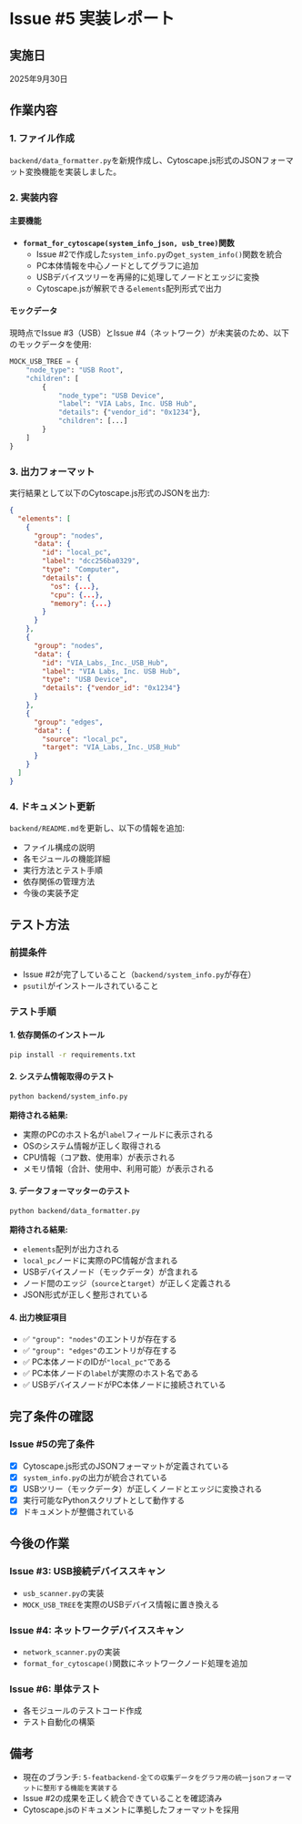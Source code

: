 # Issue #5 実装レポート

## 実施日
2025年9月30日

## 作業内容

### 1. ファイル作成
`backend/data_formatter.py`を新規作成し、Cytoscape.js形式のJSONフォーマット変換機能を実装しました。

### 2. 実装内容

#### 主要機能
- **`format_for_cytoscape(system_info_json, usb_tree)`関数**
  - Issue #2で作成した`system_info.py`の`get_system_info()`関数を統合
  - PC本体情報を中心ノードとしてグラフに追加
  - USBデバイスツリーを再帰的に処理してノードとエッジに変換
  - Cytoscape.jsが解釈できる`elements`配列形式で出力

#### モックデータ
現時点でIssue #3（USB）とIssue #4（ネットワーク）が未実装のため、以下のモックデータを使用:
```python
MOCK_USB_TREE = {
    "node_type": "USB Root",
    "children": [
        {
            "node_type": "USB Device",
            "label": "VIA Labs, Inc. USB Hub",
            "details": {"vendor_id": "0x1234"},
            "children": [...]
        }
    ]
}
```

### 3. 出力フォーマット

実行結果として以下のCytoscape.js形式のJSONを出力:

```json
{
  "elements": [
    {
      "group": "nodes",
      "data": {
        "id": "local_pc",
        "label": "dcc256ba0329",
        "type": "Computer",
        "details": {
          "os": {...},
          "cpu": {...},
          "memory": {...}
        }
      }
    },
    {
      "group": "nodes",
      "data": {
        "id": "VIA_Labs,_Inc._USB_Hub",
        "label": "VIA Labs, Inc. USB Hub",
        "type": "USB Device",
        "details": {"vendor_id": "0x1234"}
      }
    },
    {
      "group": "edges",
      "data": {
        "source": "local_pc",
        "target": "VIA_Labs,_Inc._USB_Hub"
      }
    }
  ]
}
```

### 4. ドキュメント更新
`backend/README.md`を更新し、以下の情報を追加:
- ファイル構成の説明
- 各モジュールの機能詳細
- 実行方法とテスト手順
- 依存関係の管理方法
- 今後の実装予定

## テスト方法

### 前提条件
- Issue #2が完了していること（`backend/system_info.py`が存在）
- `psutil`がインストールされていること

### テスト手順

#### 1. 依存関係のインストール
```bash
pip install -r requirements.txt
```

#### 2. システム情報取得のテスト
```bash
python backend/system_info.py
```

**期待される結果:**
- 実際のPCのホスト名が`label`フィールドに表示される
- OSのシステム情報が正しく取得される
- CPU情報（コア数、使用率）が表示される
- メモリ情報（合計、使用中、利用可能）が表示される

#### 3. データフォーマッターのテスト
```bash
python backend/data_formatter.py
```

**期待される結果:**
- `elements`配列が出力される
- `local_pc`ノードに実際のPC情報が含まれる
- USBデバイスノード（モックデータ）が含まれる
- ノード間のエッジ（`source`と`target`）が正しく定義される
- JSON形式が正しく整形されている

#### 4. 出力検証項目
- ✅ `"group": "nodes"`のエントリが存在する
- ✅ `"group": "edges"`のエントリが存在する
- ✅ PC本体ノードのIDが`"local_pc"`である
- ✅ PC本体ノードの`label`が実際のホスト名である
- ✅ USBデバイスノードがPC本体ノードに接続されている

## 完了条件の確認

### Issue #5の完了条件
- [x] Cytoscape.js形式のJSONフォーマットが定義されている
- [x] `system_info.py`の出力が統合されている
- [x] USBツリー（モックデータ）が正しくノードとエッジに変換される
- [x] 実行可能なPythonスクリプトとして動作する
- [x] ドキュメントが整備されている

## 今後の作業

### Issue #3: USB接続デバイススキャン
- `usb_scanner.py`の実装
- `MOCK_USB_TREE`を実際のUSBデバイス情報に置き換える

### Issue #4: ネットワークデバイススキャン
- `network_scanner.py`の実装
- `format_for_cytoscape()`関数にネットワークノード処理を追加

### Issue #6: 単体テスト
- 各モジュールのテストコード作成
- テスト自動化の構築

## 備考
- 現在のブランチ: `5-featbackend-全ての収集データをグラフ用の統一jsonフォーマットに整形する機能を実装する`
- Issue #2の成果を正しく統合できていることを確認済み
- Cytoscape.jsのドキュメントに準拠したフォーマットを採用
